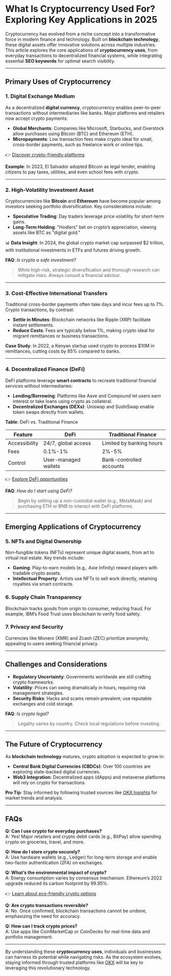# What Is Cryptocurrency Used For? Exploring Key Applications in 2025  

Cryptocurrency has evolved from a niche concept into a transformative force in modern finance and technology. Built on **blockchain technology**, these digital assets offer innovative solutions across multiple industries. This article explores the core applications of **cryptocurrency uses**, from everyday transactions to decentralized financial systems, while integrating essential **SEO keywords** for optimal search visibility.  

---

## Primary Uses of Cryptocurrency  

### 1. **Digital Exchange Medium**  
As a decentralized **digital currency**, cryptocurrency enables peer-to-peer transactions without intermediaries like banks. Major platforms and retailers now accept crypto payments:  
- **Global Merchants**: Companies like Microsoft, Starbucks, and Overstock allow purchases using Bitcoin (BTC) and Ethereum (ETH).  
- **Micropayments**: Low transaction fees make crypto ideal for small, cross-border payments, such as freelance work or online tips.  

👉 [Discover crypto-friendly platforms](https://bit.ly/okx-bonus)  

**Example**: In 2023, El Salvador adopted Bitcoin as legal tender, enabling citizens to pay taxes, utilities, and even school fees with crypto.  

---

### 2. **High-Volatility Investment Asset**  
Cryptocurrencies like **Bitcoin** and **Ethereum** have become popular among investors seeking portfolio diversification. Key considerations include:  
- **Speculative Trading**: Day traders leverage price volatility for short-term gains.  
- **Long-Term Holding**: "Hodlers" bet on crypto’s appreciation, viewing assets like BTC as "digital gold."  

📊 **Data Insight**: In 2024, the global crypto market cap surpassed $2 trillion, with institutional investments in ETFs and futures driving growth.  

**FAQ**: *Is crypto a safe investment?*  
> While high-risk, strategic diversification and thorough research can mitigate risks. Always consult a financial advisor.  

---

### 3. **Cost-Effective International Transfers**  
Traditional cross-border payments often take days and incur fees up to 7%. Crypto transactions, by contrast:  
- **Settle in Minutes**: Blockchain networks like Ripple (XRP) facilitate instant settlements.  
- **Reduce Costs**: Fees are typically below 1%, making crypto ideal for migrant remittances or business transactions.  

**Case Study**: In 2022, a Kenyan startup used crypto to process $10M in remittances, cutting costs by 85% compared to banks.  

---

### 4. **Decentralized Finance (DeFi)**  
DeFi platforms leverage **smart contracts** to recreate traditional financial services without intermediaries:  
- **Lending/Borrowing**: Platforms like Aave and Compound let users earn interest or take loans using crypto as collateral.  
- **Decentralized Exchanges (DEXs)**: Uniswap and SushiSwap enable token swaps directly from wallets.  

**Table**: DeFi vs. Traditional Finance  

| Feature               | DeFi                      | Traditional Finance        |  
|-----------------------|---------------------------|----------------------------|  
| Accessibility         | 24/7, global access       | Limited by banking hours   |  
| Fees                  | 0.1%-1%                   | 2%-5%                      |  
| Control               | User-managed wallets      | Bank-controlled accounts   |  

👉 [Explore DeFi opportunities](https://bit.ly/okx-bonus)  

**FAQ**: *How do I start using DeFi?*  
> Begin by setting up a non-custodial wallet (e.g., MetaMask) and purchasing ETH or BNB to interact with DeFi platforms.  

---

## Emerging Applications of Cryptocurrency  

### 5. **NFTs and Digital Ownership**  
Non-fungible tokens (NFTs) represent unique digital assets, from art to virtual real estate. Key trends include:  
- **Gaming**: Play-to-earn models (e.g., Axie Infinity) reward players with tradable crypto assets.  
- **Intellectual Property**: Artists use NFTs to sell work directly, retaining royalties via smart contracts.  

### 6. **Supply Chain Transparency**  
Blockchain tracks goods from origin to consumer, reducing fraud. For example, IBM’s Food Trust uses blockchain to verify food safety.  

### 7. **Privacy and Security**  
Currencies like Monero (XMR) and Zcash (ZEC) prioritize anonymity, appealing to users seeking financial privacy.  

---

## Challenges and Considerations  

- **Regulatory Uncertainty**: Governments worldwide are still crafting crypto frameworks.  
- **Volatility**: Prices can swing dramatically in hours, requiring risk management strategies.  
- **Security Risks**: Hacks and scams remain prevalent; use reputable exchanges and cold storage.  

**FAQ**: *Is crypto legal?*  
> Legality varies by country. Check local regulations before investing.  

---

## The Future of Cryptocurrency  

As **blockchain technology** matures, crypto adoption is expected to grow in:  
- **Central Bank Digital Currencies (CBDCs)**: Over 100 countries are exploring state-backed digital currencies.  
- **Web3 Integration**: Decentralized apps (dApps) and metaverse platforms will rely on crypto for transactions.  

**Pro Tip**: Stay informed by following trusted sources like [OKX Insights](https://bit.ly/okx-bonus) for market trends and analysis.  

---

## FAQs  

**Q: Can I use crypto for everyday purchases?**  
A: Yes! Major retailers and crypto debit cards (e.g., BitPay) allow spending crypto on groceries, travel, and more.  

**Q: How do I store crypto securely?**  
A: Use hardware wallets (e.g., Ledger) for long-term storage and enable two-factor authentication (2FA) on exchanges.  

**Q: What’s the environmental impact of crypto?**  
A: Energy consumption varies by consensus mechanism. Ethereum’s 2022 upgrade reduced its carbon footprint by 99.95%.  

👉 [Learn about eco-friendly crypto options](https://bit.ly/okx-bonus)  

**Q: Are crypto transactions reversible?**  
A: No. Once confirmed, blockchain transactions cannot be undone, emphasizing the need for accuracy.  

**Q: How can I track crypto prices?**  
A: Use apps like CoinMarketCap or CoinGecko for real-time data and portfolio management.  

---

By understanding these **cryptocurrency uses**, individuals and businesses can harness its potential while navigating risks. As the ecosystem evolves, staying informed through trusted platforms like [OKX](https://bit.ly/okx-bonus) will be key to leveraging this revolutionary technology.